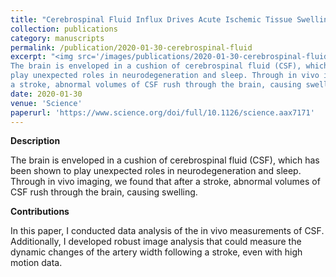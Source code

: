 ```yaml
---
title: "Cerebrospinal Fluid Influx Drives Acute Ischemic Tissue Swelling"
collection: publications
category: manuscripts
permalink: /publication/2020-01-30-cerebrospinal-fluid
excerpt: "<img src='/images/publications/2020-01-30-cerebrospinal-fluid.gif' width='600'><br/>
The brain is enveloped in a cushion of cerebrospinal fluid (CSF), which has been shown to
play unexpected roles in neurodegeneration and sleep. Through in vivo imaging, we found that after
a stroke, abnormal volumes of CSF rush through the brain, causing swelling."
date: 2020-01-30
venue: 'Science'
paperurl: 'https://www.science.org/doi/full/10.1126/science.aax7171'
---
```


**Description**

The brain is enveloped in a cushion of cerebrospinal fluid (CSF), which has been shown to play
unexpected roles in neurodegeneration and sleep. Through in vivo imaging, we found that after a
stroke, abnormal volumes of CSF rush through the brain, causing swelling.

**Contributions**

In this paper, I conducted data analysis of the in vivo measurements of CSF. Additionally, I
developed robust image analysis that could measure the dynamic changes of the artery width
following a stroke, even with high motion data.
